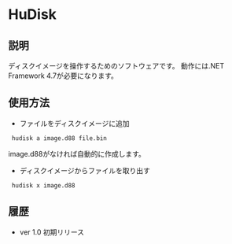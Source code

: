 # HuDisk

## 説明
ディスクイメージを操作するためのソフトウェアです。
動作には.NET Framework 4.7が必要になります。

## 使用方法

* ファイルをディスクイメージに追加
```
 hudisk a image.d88 file.bin
```

image.d88がなければ自動的に作成します。

* ディスクイメージからファイルを取り出す
```
 hudisk x image.d88 
```

## 履歴

* ver 1.0
初期リリース

